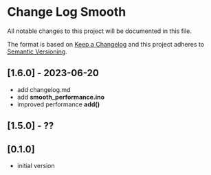 # Change Log Smooth

All notable changes to this project will be documented in this file.

The format is based on [Keep a Changelog](http://keepachangelog.com/)
and this project adheres to [Semantic Versioning](http://semver.org/).


## [1.6.0] - 2023-06-20
- add changelog.md
- add **smooth_performance.ino**
- improved performance **add()**



## [1.5.0] - ??


## [0.1.0] 
- initial version

